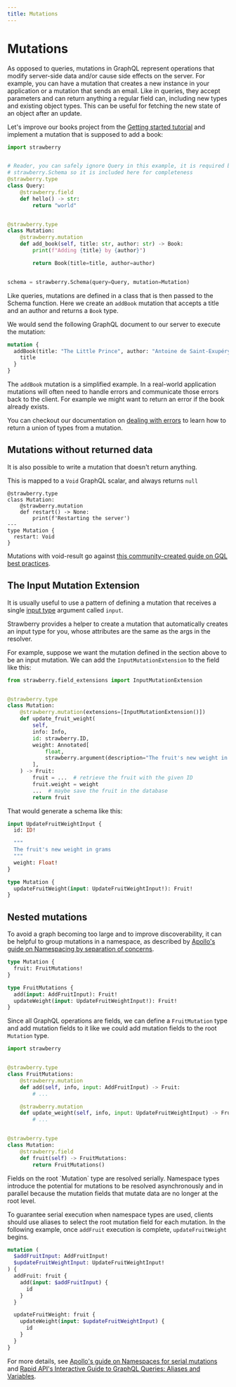 ```yaml
---
title: Mutations
---
```


# Mutations

As opposed to queries, mutations in GraphQL represent operations that modify
server-side data and/or cause side effects on the server. For example, you can
have a mutation that creates a new instance in your application or a mutation
that sends an email. Like in queries, they accept parameters and can return
anything a regular field can, including new types and existing object types.
This can be useful for fetching the new state of an object after an update.

Let's improve our books project from the [Getting started tutorial](../index.md)
and implement a mutation that is supposed to add a book:

```python
import strawberry


# Reader, you can safely ignore Query in this example, it is required by
# strawberry.Schema so it is included here for completeness
@strawberry.type
class Query:
    @strawberry.field
    def hello() -> str:
        return "world"


@strawberry.type
class Mutation:
    @strawberry.mutation
    def add_book(self, title: str, author: str) -> Book:
        print(f"Adding {title} by {author}")

        return Book(title=title, author=author)


schema = strawberry.Schema(query=Query, mutation=Mutation)
```

Like queries, mutations are defined in a class that is then passed to the Schema
function. Here we create an `addBook` mutation that accepts a title and an
author and returns a `Book` type.

We would send the following GraphQL document to our server to execute the
mutation:

```graphql
mutation {
  addBook(title: "The Little Prince", author: "Antoine de Saint-Exupéry") {
    title
  }
}
```

The `addBook` mutation is a simplified example. In a real-world application
mutations will often need to handle errors and communicate those errors back to
the client. For example we might want to return an error if the book already
exists.

You can checkout our documentation on
[dealing with errors](/docs/guides/errors#expected-errors) to learn how to
return a union of types from a mutation.

## Mutations without returned data

It is also possible to write a mutation that doesn't return anything.

This is mapped to a `Void` GraphQL scalar, and always returns `null`

```python+schema
@strawberry.type
class Mutation:
    @strawberry.mutation
    def restart() -> None:
        print(f'Restarting the server')
---
type Mutation {
  restart: Void
}
```

<Note>

Mutations with void-result go against
[this community-created guide on GQL best practices](https://graphql-rules.com/rules/mutation-payload).

</Note>

## The Input Mutation Extension

It is usually useful to use a pattern of defining a mutation that receives a
single [input type](../types/input-types) argument called `input`.

Strawberry provides a helper to create a mutation that automatically creates an
input type for you, whose attributes are the same as the args in the resolver.

For example, suppose we want the mutation defined in the section above to be an
input mutation. We can add the `InputMutationExtension` to the field like this:

```python
from strawberry.field_extensions import InputMutationExtension


@strawberry.type
class Mutation:
    @strawberry.mutation(extensions=[InputMutationExtension()])
    def update_fruit_weight(
        self,
        info: Info,
        id: strawberry.ID,
        weight: Annotated[
            float,
            strawberry.argument(description="The fruit's new weight in grams"),
        ],
    ) -> Fruit:
        fruit = ...  # retrieve the fruit with the given ID
        fruit.weight = weight
        ...  # maybe save the fruit in the database
        return fruit
```

That would generate a schema like this:

```graphql
input UpdateFruitWeightInput {
  id: ID!

  """
  The fruit's new weight in grams
  """
  weight: Float!
}

type Mutation {
  updateFruitWeight(input: UpdateFruitWeightInput!): Fruit!
}
```

## Nested mutations

To avoid a graph becoming too large and to improve discoverability, it can be
helpful to group mutations in a namespace, as described by
[Apollo's guide on Namespacing by separation of concerns](https://www.apollographql.com/docs/technotes/TN0012-namespacing-by-separation-of-concern/).

```graphql
type Mutation {
  fruit: FruitMutations!
}

type FruitMutations {
  add(input: AddFruitInput): Fruit!
  updateWeight(input: UpdateFruitWeightInput!): Fruit!
}
```

Since all GraphQL operations are fields, we can define a `FruitMutation` type
and add mutation fields to it like we could add mutation fields to the root
`Mutation` type.

```python
import strawberry


@strawberry.type
class FruitMutations:
    @strawberry.mutation
    def add(self, info, input: AddFruitInput) -> Fruit:
        # ...

    @strawberry.mutation
    def update_weight(self, info, input: UpdateFruitWeightInput) -> Fruit:
        # ...


@strawberry.type
class Mutation:
    @strawberry.field
    def fruit(self) -> FruitMutations:
        return FruitMutations()
```

<Note>
Fields on the root `Mutation` type are resolved serially. Namespace types introduce the potential for mutations to be resolved asynchronously and in parallel because the mutation fields that mutate data are no longer at the root level.

To guarantee serial execution when namespace types are used, clients should use
aliases to select the root mutation field for each mutation. In the following
example, once `addFruit` execution is complete, `updateFruitWeight` begins.

```graphql
mutation (
  $addFruitInput: AddFruitInput!
  $updateFruitWeightInput: UpdateFruitWeightInput!
) {
  addFruit: fruit {
    add(input: $addFruitInput) {
      id
    }
  }

  updateFruitWeight: fruit {
    updateWeight(input: $updateFruitWeightInput) {
      id
    }
  }
}
```

For more details, see
[Apollo's guide on Namespaces for serial mutations](https://www.apollographql.com/docs/technotes/TN0012-namespacing-by-separation-of-concern/#namespaces-for-serial-mutations)
and
[Rapid API's Interactive Guide to GraphQL Queries: Aliases and Variables](https://rapidapi.com/guides/graphql-aliases-variables).
</Note>
